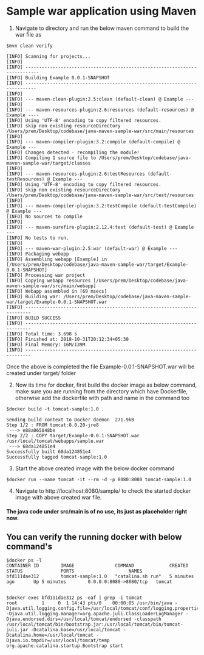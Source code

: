 # Sample war application using Maven 

1. Navigate to directory and run the below maven command to build the war file as
```
$mvn clean verify

[INFO] Scanning for projects...
[INFO]                                                                         
[INFO] ---------------------------------------------------------------------------
[INFO] Building Example 0.0.1-SNAPSHOT
[INFO] --------------------------------------------------------------------------
[INFO] 
[INFO] --- maven-clean-plugin:2.5:clean (default-clean) @ Example ---
[INFO] 
[INFO] --- maven-resources-plugin:2.6:resources (default-resources) @ Example ----
[INFO] Using 'UTF-8' encoding to copy filtered resources.
[INFO] skip non existing resourceDirectory /Users/prem/Desktop/codebase/java-maven-sample-war/src/main/resources
[INFO] 
[INFO] --- maven-compiler-plugin:3.2:compile (default-compile) @ Example ---
[INFO] Changes detected - recompiling the module!
[INFO] Compiling 1 source file to /Users/prem/Desktop/codebase/java-maven-sample-war/target/classes
[INFO] 
[INFO] --- maven-resources-plugin:2.6:testResources (default-testResources) @ Example ---
[INFO] Using 'UTF-8' encoding to copy filtered resources.
[INFO] skip non existing resourceDirectory /Users/prem/Desktop/codebase/java-maven-sample-war/src/test/resources
[INFO] 
[INFO] --- maven-compiler-plugin:3.2:testCompile (default-testCompile) @ Example ---
[INFO] No sources to compile
[INFO] 
[INFO] --- maven-surefire-plugin:2.12.4:test (default-test) @ Example ---
[INFO] No tests to run.
[INFO] 
[INFO] --- maven-war-plugin:2.5:war (default-war) @ Example ---
[INFO] Packaging webapp
[INFO] Assembling webapp [Example] in [/Users/prem/Desktop/codebase/java-maven-sample-war/target/Example-0.0.1-SNAPSHOT]
[INFO] Processing war project
[INFO] Copying webapp resources [/Users/prem/Desktop/codebase/java-maven-sample-war/src/main/webapp]
[INFO] Webapp assembled in [69 msecs]
[INFO] Building war: /Users/prem/Desktop/codebase/java-maven-sample-war/target/Example-0.0.1-SNAPSHOT.war
[INFO] ------------------------------------------------------------------------
[INFO] BUILD SUCCESS
[INFO] ------------------------------------------------------------------------
[INFO] Total time: 3.698 s
[INFO] Finished at: 2018-10-31T20:12:34+05:30
[INFO] Final Memory: 16M/139M
[INFO] ------------------------------------------------------------------------
```
Once the above is completed the file Example-0.0.1-SNAPSHOT.war will be created under target/ folder

2. Now its time for docker, first build the docker image as below command, make sure you are running from the directory which have Dockerfile, otherwise add the dockerfile with path and name in the command too
```
$docker build -t tomcat-sample:1.0 .

Sending build context to Docker daemon  271.9kB
Step 1/2 : FROM tomcat:8.0.20-jre8
 ---> e88a065848be
Step 2/2 : COPY target/Example-0.0.1-SNAPSHOT.war /usr/local/tomcat/webapps/sample.war
 ---> 68da124851e4
Successfully built 68da124851e4
Successfully tagged tomcat-sample:1.0
```
3. Start the above created image with the below docker command
```
$docker run --name tomcat -it --rm -d -p 8080:8080 tomcat-sample:1.0
```
4. Navigate to http://localhost:8080/sample/ to check the started docker image with above created war file.

#### The java code under src/main is of no use, its just as placeholder right now.

## You can verify the running docker with below command's
```
$docker ps -l
CONTAINER ID        IMAGE               COMMAND             CREATED             STATUS              PORTS                    NAMES
bfd111dae312        tomcat-sample:1.0   "catalina.sh run"   5 minutes ago       Up 5 minutes        0.0.0.0:8080->8080/tcp   tomcat


$docker exec bfd111dae312 ps -eaf | grep -i tomcat
root         1     0  1 14:43 pts/0    00:00:05 /usr/bin/java -Djava.util.logging.config.file=/usr/local/tomcat/conf/logging.properties -Djava.util.logging.manager=org.apache.juli.ClassLoaderLogManager -Djava.endorsed.dirs=/usr/local/tomcat/endorsed -classpath /usr/local/tomcat/bin/bootstrap.jar:/usr/local/tomcat/bin/tomcat-juli.jar -Dcatalina.base=/usr/local/tomcat -Dcatalina.home=/usr/local/tomcat -Djava.io.tmpdir=/usr/local/tomcat/temp org.apache.catalina.startup.Bootstrap start

```
